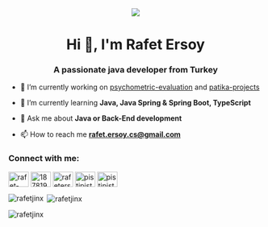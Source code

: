 <div align="center">
  <img src="https://media.tenor.com/oXXYhHPgcHwAAAAC/welcome-to-my-profile-welcome.gif">
</div>

<h1 align="center">Hi 👋, I'm Rafet Ersoy</h1>
<h3 align="center">A passionate java developer from Turkey</h3>

- 🔭 I’m currently working on [psychometric-evaluation](https://github.com/RafetJinx/psychometric-evaluation) and [patika-projects](https://github.com/RafetJinx/patika-projects)

- 🌱 I’m currently learning **Java, Java Spring & Spring Boot, TypeScript**

- 💬 Ask me about **Java or Back-End development**

- 📫 How to reach me **rafet.ersoy.cs@gmail.com**

<h3 align="left">Connect with me:</h3>
<p align="left">
<a href="https://linkedin.com/in/rafet-ersoy-aa20781ba/" target="blank"><img align="center" src="https://raw.githubusercontent.com/rahuldkjain/github-profile-readme-generator/master/src/images/icons/Social/linked-in-alt.svg" alt="rafet-ersoy-aa20781ba/" height="30" width="40" /></a>
<a href="https://stackoverflow.com/users/18781928" target="blank"><img align="center" src="https://raw.githubusercontent.com/rahuldkjain/github-profile-readme-generator/master/src/images/icons/Social/stack-overflow.svg" alt="18781928" height="30" width="40" /></a>
<a href="https://kaggle.com/rafetersoy" target="blank"><img align="center" src="https://raw.githubusercontent.com/rahuldkjain/github-profile-readme-generator/master/src/images/icons/Social/kaggle.svg" alt="rafetersoy" height="30" width="40" /></a>
<a href="https://www.hackerrank.com/pistipist" target="blank"><img align="center" src="https://raw.githubusercontent.com/rahuldkjain/github-profile-readme-generator/master/src/images/icons/Social/hackerrank.svg" alt="pistipist" height="30" width="40" /></a>
<a href="https://www.leetcode.com/pistipist" target="blank"><img align="center" src="https://raw.githubusercontent.com/rahuldkjain/github-profile-readme-generator/master/src/images/icons/Social/leet-code.svg" alt="pistipist" height="30" width="40" /></a>
</p>

<p><img align="left" src="https://github-readme-stats.vercel.app/api/top-langs?username=rafetjinx&show_icons=true&locale=en&layout=compact" alt="rafetjinx" /></p>

<p>&nbsp;<img align="center" src="https://github-readme-stats.vercel.app/api?username=rafetjinx&show_icons=true&locale=en" alt="rafetjinx" /></p>

<p><img align="center" src="https://github-readme-streak-stats.herokuapp.com/?user=rafetjinx&" alt="rafetjinx" /></p>

